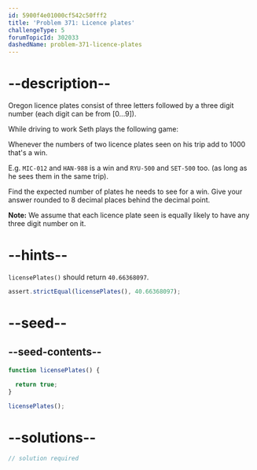 ```yaml
---
id: 5900f4e01000cf542c50fff2
title: 'Problem 371: Licence plates'
challengeType: 5
forumTopicId: 302033
dashedName: problem-371-licence-plates
---
```


# --description--

Oregon licence plates consist of three letters followed by a three digit number (each digit can be from [0...9]).

While driving to work Seth plays the following game:

Whenever the numbers of two licence plates seen on his trip add to 1000 that's a win.

E.g. `MIC-012` and `HAN-988` is a win and `RYU-500` and `SET-500` too. (as long as he sees them in the same trip).

Find the expected number of plates he needs to see for a win. Give your answer rounded to 8 decimal places behind the decimal point.

**Note:** We assume that each licence plate seen is equally likely to have any three digit number on it.

# --hints--

`licensePlates()` should return `40.66368097`.

```js
assert.strictEqual(licensePlates(), 40.66368097);
```

# --seed--

## --seed-contents--

```js
function licensePlates() {

  return true;
}

licensePlates();
```

# --solutions--

```js
// solution required
```
